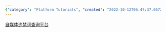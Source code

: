 ```yaml
---
{"category": "Platform Tutorials", "created": "2022-10-12T06:47:37.057Z", "date": "2022-10-12 06:47:37", "description": "The article presents an online platform that allows users to check and modify the list of banned words in internet media. The platform's tutorial link is also provided.", "modified": "2022-10-12T06:48:48.342Z", "tags": ["banned_words", "online_platform", "internet_media", "querying_and_updating", "tutorial", "content_moderation", "word_filtering"], "title": "自媒体违禁词获取平台 在线更新违禁词语 censored word online query with latest update"}
---
```

[自媒体违禁词查询平台](https://zhuanlan.zhihu.com/p/518650680)
